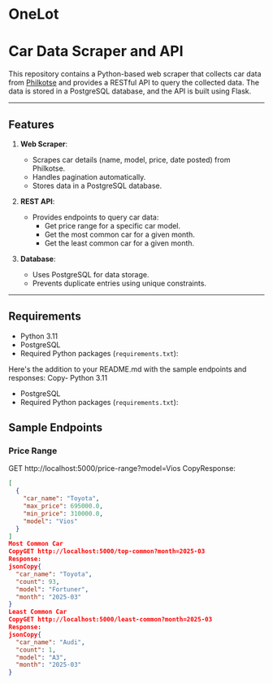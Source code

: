 # OneLot

# Car Data Scraper and API

This repository contains a Python-based web scraper that collects car data from [Philkotse](https://philkotse.com) and provides a RESTful API to query the collected data. The data is stored in a PostgreSQL database, and the API is built using Flask.

---

## Features

1. **Web Scraper**:
   - Scrapes car details (name, model, price, date posted) from Philkotse.
   - Handles pagination automatically.
   - Stores data in a PostgreSQL database.

2. **REST API**:
   - Provides endpoints to query car data:
     - Get price range for a specific car model.
     - Get the most common car for a given month.
     - Get the least common car for a given month.

3. **Database**:
   - Uses PostgreSQL for data storage.
   - Prevents duplicate entries using unique constraints.

---

## Requirements

- Python 3.11
- PostgreSQL
- Required Python packages (`requirements.txt`):

Here's the addition to your README.md with the sample endpoints and responses:
Copy- Python 3.11
- PostgreSQL
- Required Python packages (`requirements.txt`):

## Sample Endpoints

### Price Range
GET http://localhost:5000/price-range?model=Vios
CopyResponse:
```json
[
  {
    "car_name": "Toyota",
    "max_price": 695000.0,
    "min_price": 310000.0,
    "model": "Vios"
  }
]
Most Common Car
CopyGET http://localhost:5000/top-common?month=2025-03
Response:
jsonCopy{
  "car_name": "Toyota",
  "count": 93,
  "model": "Fortuner",
  "month": "2025-03"
}
Least Common Car
CopyGET http://localhost:5000/least-common?month=2025-03
Response:
jsonCopy{
  "car_name": "Audi",
  "count": 1,
  "model": "A3",
  "month": "2025-03"
}